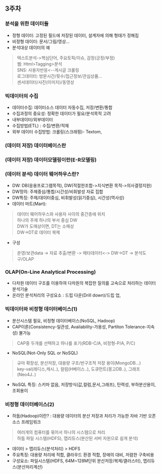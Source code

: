 ## 3주차
### 분석을 위한 데이터들
- 정형 데이터: 고정된 필드에 저장된 데이터, 설계자에 의해 형태가 정해짐  
- 비정형 데이터: 문서/그림/영상...  
- 분석대상 데이터의 예  
> 텍스트분석->핵심단어, 주요토픽/이슈, 감정(긍정/부정)  
> 웹: Html>Tagging>분석  
> SNS: 사용자반응<--게시글 크롤링  
> 로그데이터: 방문시간/횟수/접근정보/관심상품...  
> 센서데이터/사진(이미지)/동영상  
### 빅데이터의 수집  
- 데이터수집: 데이터소스 데이터 자동수집, 저장/변환/통합  
- 수집과정의 중요성: 정확한 데이터가 필요/분석목적 고려  
- 내부데이터/외부데이터  
- 수집방법(ETL) : 수집/변환/적재  
- 외부 데이터 수집방법: 크롤링(스크래핑)- Textom,  
### (데이터 저장) 데이터베이스란
### (데이터 저장) 데이터모델링이란(E-R모델링)
### (데이터 분석) 데이터 웨어하우스란?
- DW: DB(응용프로그램목적), DW(적절한조합->지식변환 목적->의사결정지원)  
- DW정의: 주제중심/통합/시간성/비휘발성 자료 집합  
- DW특징: 주제/데이터중심, 비휘발성(읽기중심), 시간성(역사성)  
- 데이터 마트(Mart): 
> 데이터 웨어하우스와 사용자 사이의 중간층에 위치  
> 하나의 주제 하나의 부서 중심 DW  
> DW가 도매상이면, DT는 소매상  
> DW->DT로 데이터 복제  
- 구성  
> 운영/보관data -> 자료 추출/변환 -> 메타데이터<-> DW->DT -> 분석도구/OLAP  
### OLAP(On-Line Analytical Processing)
- 다차원 데이터 구조를 이용하여 다차원의 복잡한 질의를 고속으로 처리하는 데이터 분석기술  
- 온라인 분석처리의 구성요소 : 드립 다운(Drill down)/드립 업,  
### 빅데이터와 비정형 데이터베이스(1)
- 분산시스템 필요, 비정형 데이터베이스(NoSQL, Hadoop)  
- CAP이론(Consistency-일관성, Availability-가용성, Partiton Tolerance-지속성) 불가능   
> CAP중 두개를 선택하고 하나를 포기(RDB-C/A, 비정형-P/A, P/C)  
- NoSQL(Not-Only SQL or NoSQL)  
> 규마 확장성, 분산저장, 대용량 구조/반구조적 저장 용이(MongoDB...)  
> key-val(레디스,캐시..), 컬럼(H베이스..), 도큐먼트(몽고DB..), 그래프(Neo4J..)  
- NoSQL 특징: 스키마 없음, 저장방식(값,컬럼,문서,그래프), 탄력성, 부하분산용이, 조회용이  
### 비정형 데이터베이스(2) 
- 하둡(Hadoop)이란? : 대용량 데이터의 분산 저장과 처리가 가능한 자바 기반 오픈소스 프레임워크  
> 여러개의 컴퓨터를 묶어서 하나의 시스템으로 처리  
> 하둡 파일 시스템(HDFS), 맵리듀스(분산된 서버 자원으로 쉽게 분석)  
- 데이터 > 맵리듀스(분석처리) > HDFS  
- 주요특징: 대용량 처리에 적합, 클라우드 환경 적합, 장애의 대비, 저렴한 구축비용 
- 구성요소: 파일시스템(HDFS, 64M~128M단위 분산저장/복제/클러스터), 맵리듀스(분산처리계산)  
